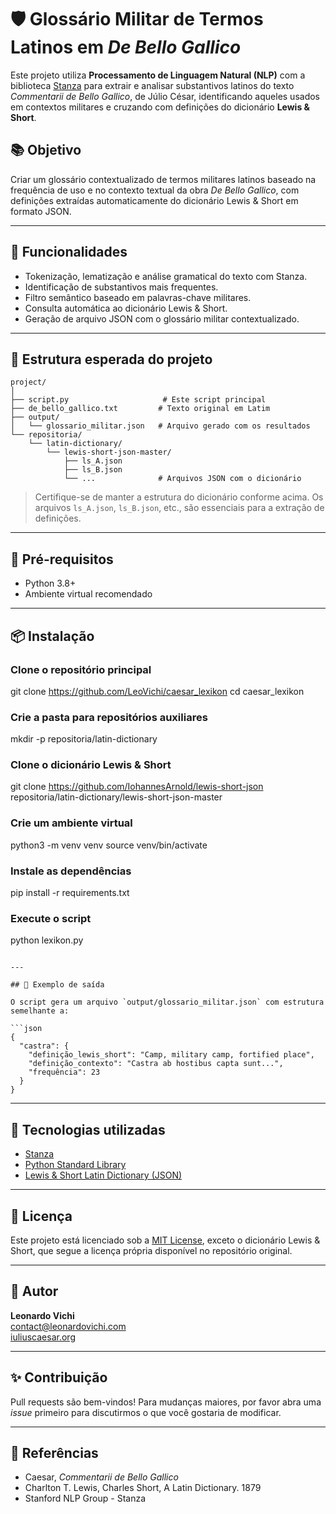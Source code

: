 
# 🛡️ Glossário Militar de Termos Latinos em *De Bello Gallico*

Este projeto utiliza **Processamento de Linguagem Natural (NLP)** com a biblioteca [Stanza](https://stanfordnlp.github.io/stanza/) para extrair e analisar substantivos latinos do texto *Commentarii de Bello Gallico*, de Júlio César, identificando aqueles usados em contextos militares e cruzando com definições do dicionário **Lewis & Short**.

## 📚 Objetivo

Criar um glossário contextualizado de termos militares latinos baseado na frequência de uso e no contexto textual da obra *De Bello Gallico*, com definições extraídas automaticamente do dicionário Lewis & Short em formato JSON.

---

## 🚀 Funcionalidades

- Tokenização, lematização e análise gramatical do texto com Stanza.
- Identificação de substantivos mais frequentes.
- Filtro semântico baseado em palavras-chave militares.
- Consulta automática ao dicionário Lewis & Short.
- Geração de arquivo JSON com o glossário militar contextualizado.

---

## 📂 Estrutura esperada do projeto

```
project/
│
├── script.py                     # Este script principal
├── de_bello_gallico.txt         # Texto original em Latim
├── output/
│   └── glossario_militar.json   # Arquivo gerado com os resultados
└── repositoria/
    └── latin-dictionary/
        └── lewis-short-json-master/
            ├── ls_A.json
            ├── ls_B.json
            └── ...              # Arquivos JSON com o dicionário
```

> Certifique-se de manter a estrutura do dicionário conforme acima. Os arquivos `ls_A.json`, `ls_B.json`, etc., são essenciais para a extração de definições.

---

## 🧠 Pré-requisitos

- Python 3.8+
- Ambiente virtual recomendado

---

## 📦 Instalação

### Clone o repositório principal
git clone https://github.com/LeoVichi/caesar_lexikon
cd caesar_lexikon

### Crie a pasta para repositórios auxiliares
mkdir -p repositoria/latin-dictionary

### Clone o dicionário Lewis & Short
git clone https://github.com/IohannesArnold/lewis-short-json repositoria/latin-dictionary/lewis-short-json-master

### Crie um ambiente virtual
python3 -m venv venv
source venv/bin/activate

### Instale as dependências
pip install -r requirements.txt

### Execute o script
python lexikon.py
```

---

## 📄 Exemplo de saída

O script gera um arquivo `output/glossario_militar.json` com estrutura semelhante a:

```json
{
  "castra": {
    "definição_lewis_short": "Camp, military camp, fortified place",
    "definição_contexto": "Castra ab hostibus capta sunt...",
    "frequência": 23
  }
}
```

---

## 🧰 Tecnologias utilizadas

- [Stanza](https://stanfordnlp.github.io/stanza/)
- [Python Standard Library](https://docs.python.org/3/library/)
- [Lewis & Short Latin Dictionary (JSON)](https://github.com/IohannesArnold/lewis-short-json)

---

## 📜 Licença

Este projeto está licenciado sob a [MIT License](LICENSE), exceto o dicionário Lewis & Short, que segue a licença própria disponível no repositório original.

---

## 🙋 Autor

**Leonardo Vichi**  
contact@leonardovichi.com  
[iuliuscaesar.org](https://iuliuscaesar.org)

---

## ✨ Contribuição

Pull requests são bem-vindos! Para mudanças maiores, por favor abra uma *issue* primeiro para discutirmos o que você gostaria de modificar.

---

## 📘 Referências

- Caesar, *Commentarii de Bello Gallico*
- Charlton T. Lewis, Charles Short, A Latin Dictionary. 1879
- Stanford NLP Group - Stanza
